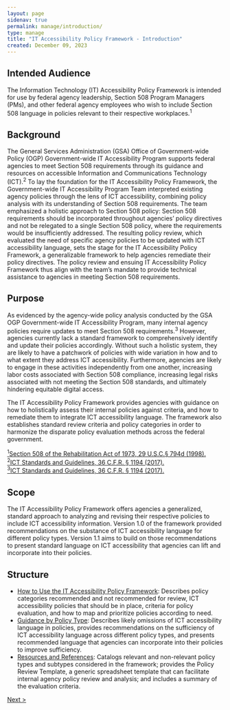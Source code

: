 ```yaml
---
layout: page
sidenav: true
permalink: manage/introduction/
type: manage
title: "IT Accessibility Policy Framework - Introduction"
created: December 09, 2023
---
```


<h2 id="standards">
  Intended Audience
</h2>
The Information Technology (IT) Accessibility Policy Framework is intended for use by federal agency leadership, Section 508 Program Managers (PMs), and other federal agency employees who wish to include Section 508 language in policies relevant to their respective workplaces.<sup>1</sup>

<h2 id="standards">
  Background
</h2>
The General Services Administration (GSA) Office of Government-wide Policy (OGP) Government-wide IT Accessibility Program supports federal agencies to meet Section 508 requirements through its guidance and resources on accessible Information and Communications Technology (ICT).<sup>2</sup> To lay the foundation for the IT Accessibility Policy Framework, the Government-wide IT Accessibility Program Team interpreted existing agency policies through the lens of ICT accessibility, combining policy analysis with its understanding of Section 508 requirements. The team emphasized a holistic approach to Section 508 policy: Section 508 requirements should be incorporated throughout agencies’ policy directives and not be relegated to a single Section 508 policy, where the requirements would be insufficiently addressed. The resulting policy review, which evaluated the need of specific agency policies to be updated with ICT accessibility language, sets the stage for the IT Accessibility Policy Framework, a generalizable framework to help agencies remediate their policy directives. The policy review and ensuing IT Accessibility Policy Framework thus align with the team’s mandate to provide technical assistance to agencies in meeting Section 508 requirements.

<h2 id="standards">
  Purpose
</h2>
As evidenced by the agency-wide policy analysis conducted by the GSA OGP Government-wide IT Accessibility Program, many internal agency policies require updates to meet Section 508 requirements.<sup>3</sup> However, agencies currently lack a standard framework to comprehensively identify and update their policies accordingly. Without such a holistic system, they are likely to have a patchwork of policies with wide variation in how and to what extent they address ICT accessibility. Furthermore, agencies are likely to engage in these activities independently from one another, increasing labor costs associated with Section 508 compliance, increasing legal risks associated with not meeting the Section 508 standards, and ultimately hindering equitable digital access.<br>

The IT Accessibility Policy Framework provides agencies with guidance on how to holistically assess their internal policies against criteria, and how to remediate them to integrate ICT accessibility language. The framework also establishes standard review criteria and policy categories in order to harmonize the disparate policy evaluation methods across the federal government.

<a class="hover-large" href="https://www.govinfo.gov/content/pkg/USCODE-2011-title29/html/USCODE-2011-title29-chap16-subchapV-sec794d.htm"><sup>1</sup>Section 508 of the Rehabilitation Act of 1973, 29 U.S.C.§ 794d (1998).</a>
<br>
<a class="hover-large" href="https://www.access-board.gov/ict/ict-final-rule.pdf"><sup>2</sup>ICT Standards and Guidelines, 36 C.F.R. § 1194 (2017).</a>
<br>
<a class="hover-large" href="https://www.access-board.gov/ict/ict-final-rule.pdf"><sup>3</sup>ICT Standards and Guidelines, 36 C.F.R. § 1194 (2017).</a>
<br>

<h2 id="standards">
  Scope
</h2>
The IT Accessibility Policy Framework offers agencies a generalized, standard approach to analyzing and revising their respective policies to include ICT accessibility information. Version 1.0 of the framework provided recommendations on the substance of ICT accessibility language for different policy types. Version 1.1 aims to build on those recommendations to present standard language on ICT accessibility that agencies can lift and incorporate into their policies.

<h2 id="standards">
  Structure
</h2>

<ul>
    <li>
        <a href="{{site.baseurl}}/manage/how-to-use-the-framework/how-to-identify-policies/">How to Use the IT Accessibility Policy Framework</a>: Describes policy categories recommended and not recommended for review, ICT accessibility policies that should be in place, criteria for policy evaluation, and how to map and prioritize policies according to need. 
    </li>
    <li>
        <a href="{{site.baseurl}}/manage/guidance-by-policy-type/approach/">Guidance by Policy Type</a>: Describes likely omissions of ICT accessibility language in policies, provides recommendations on the sufficiency of ICT accessibility language across different policy types, and presents recommended language that agencies can incorporate into their policies to improve sufficiency.
    </li>
    <li>
        <a href="{{site.baseurl}}/manage/resources-and-references/policy-review-template/">Resources and References</a>: Catalogs relevant and non-relevant policy types and subtypes considered in the framework; provides the Policy Review Template, a generic spreadsheet template that can facilitate internal agency policy review and analysis; and includes a summary of the evaluation criteria.
    </li>
</ul>
<div>
<div id="prev-next-section" style="justify-content: space-around;">
    <a class="prev-page" title="Go to previous page" style="display:none;"> < Previous</a>
    <a class="prev-page" title="Go to next page"
      href="{{site.baseurl}}/manage/how-to-use-the-framework/how-to-identify-policies/"> 
      Next >
    </a>
</div>
</div>



